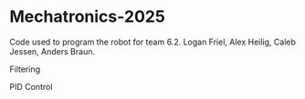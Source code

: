 # Mechatronics-2025
Code used to program the robot for team 6.2.
Logan Friel, Alex Heilig, Caleb Jessen, Anders Braun.  


Filtering




PID Control



